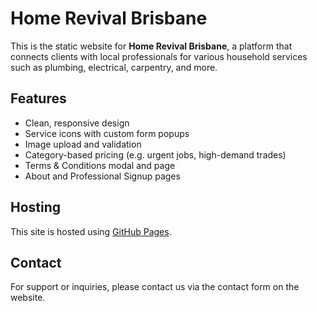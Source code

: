 # Home Revival Brisbane

This is the static website for **Home Revival Brisbane**, a platform that connects clients with local professionals for various household services such as plumbing, electrical, carpentry, and more.

## Features

- Clean, responsive design
- Service icons with custom form popups
- Image upload and validation
- Category-based pricing (e.g. urgent jobs, high-demand trades)
- Terms & Conditions modal and page
- About and Professional Signup pages

## Hosting

This site is hosted using [GitHub Pages](https://pages.github.com/).

## Contact

For support or inquiries, please contact us via the contact form on the website.

